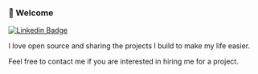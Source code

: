 ### 👋 Welcome

[![Linkedin Badge](https://img.shields.io/badge/oscartbeaumont-blue?style=social&logo=Linkedin)](https://www.linkedin.com/in/oscartbeaumont)

I love open source and sharing the projects I build to make my life easier.

Feel free to contact me if you are interested in hiring me for a project.
